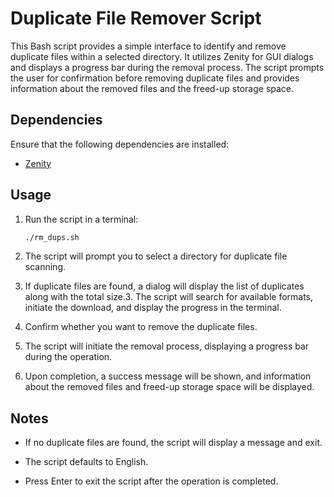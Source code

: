 # Duplicate File Remover Script

This Bash script provides a simple interface to identify and remove duplicate files within a selected directory. It utilizes Zenity for GUI dialogs and displays a progress bar during the removal process. The script prompts the user for confirmation before removing duplicate files and provides information about the removed files and the freed-up storage space.

## Dependencies

Ensure that the following dependencies are installed:

- [Zenity](https://help.gnome.org/users/zenity/stable/)

## Usage

1. Run the script in a terminal:

   ```bash
   ./rm_dups.sh
   ```
2. The script will prompt you to select a directory for duplicate file scanning.

3. If duplicate files are found, a dialog will display the list of duplicates along with the total size.3. The script will search for available formats, initiate the download, and display the progress in the terminal.

4. Confirm whether you want to remove the duplicate files.

5. The script will initiate the removal process, displaying a progress bar during the operation.

6. Upon completion, a success message will be shown, and information about the removed files and freed-up storage space will be displayed.

## Notes

- If no duplicate files are found, the script will display a message and exit.

- The script defaults to English.

-  Press Enter to exit the script after the operation is completed.
